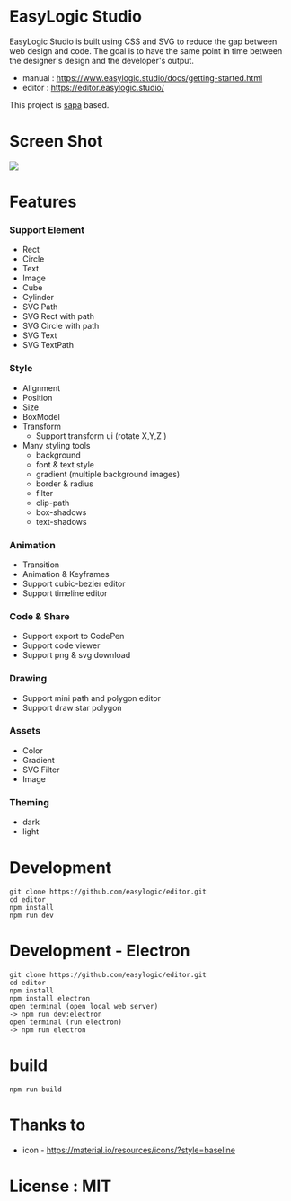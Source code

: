 # EasyLogic Studio


EasyLogic Studio is built using CSS and SVG to reduce the gap between web design and code. The goal is to have the same point in time between the designer's design and the developer's output.


* manual : https://www.easylogic.studio/docs/getting-started.html
* editor : https://editor.easylogic.studio/


This project is [sapa](https://github.com/easylogic/sapa) based. 

# Screen Shot 

<img src='https://www.easylogic.studio/images/editor.png' />


# Features 

### Support Element 

* Rect 
* Circle 
* Text 
* Image 
* Cube 
* Cylinder 
* SVG Path 
* SVG Rect with path 
* SVG Circle with path 
* SVG Text 
* SVG TextPath


### Style

* Alignment 
* Position 
* Size 
* BoxModel 
* Transform 
  * Support transform ui  (rotate X,Y,Z )
* Many styling tools 
  * background
  * font & text style 
  * gradient (multiple background images)
  * border & radius 
  * filter
  * clip-path
  * box-shadows 
  * text-shadows 


### Animation 
* Transition 
* Animation & Keyframes 
* Support cubic-bezier editor 
* Support timeline editor 

### Code & Share 
* Support export to CodePen 
* Support code viewer  
* Support png & svg download  

### Drawing 
* Support mini path and polygon editor 
* Support draw star polygon 

### Assets 
* Color
* Gradient
* SVG Filter 
* Image 


### Theming  
* dark
* light


# Development 

```
git clone https://github.com/easylogic/editor.git
cd editor
npm install 
npm run dev 
``` 

# Development - Electron 

```
git clone https://github.com/easylogic/editor.git
cd editor
npm install 
npm install electron 
open terminal (open local web server)
-> npm run dev:electron 
open terminal (run electron)
-> npm run electron 

```

# build 

```
npm run build 
```

# Thanks to 

* icon - https://material.io/resources/icons/?style=baseline


# License : MIT
